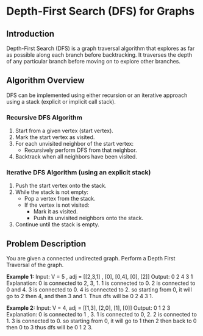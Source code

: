 # Depth-First Search (DFS) for Graphs

## Introduction
Depth-First Search (DFS) is a graph traversal algorithm that explores as far as possible along each branch before backtracking. It traverses the depth of any particular branch before moving on to explore other branches.

## Algorithm Overview
DFS can be implemented using either recursion or an iterative approach using a stack (explicit or implicit call stack).

### Recursive DFS Algorithm
1. Start from a given vertex (start vertex).
2. Mark the start vertex as visited.
3. For each unvisited neighbor of the start vertex:
   - Recursively perform DFS from that neighbor.
4. Backtrack when all neighbors have been visited.

### Iterative DFS Algorithm (using an explicit stack)
1. Push the start vertex onto the stack.
2. While the stack is not empty:
   - Pop a vertex from the stack.
   - If the vertex is not visited:
     - Mark it as visited.
     - Push its unvisited neighbors onto the stack.
3. Continue until the stack is empty.

## Problem Description
You are given a connected undirected graph. Perform a Depth First Traversal of the graph.

**Example 1:**
Input: V = 5 , adj = [[2,3,1] , [0], [0,4], [0], [2]]
Output: 0 2 4 3 1
Explanation: 0 is connected to 2, 3, 1.
1 is connected to 0.
2 is connected to 0 and 4.
3 is connected to 0.
4 is connected to 2.
so starting from 0, it will go to 2 then 4,
and then 3 and 1.
Thus dfs will be 0 2 4 3 1.

**Example 2:**
Input: V = 4, adj = [[1,3], [2,0], [1], [0]]
Output: 0 1 2 3
Explanation:
0 is connected to 1 , 3.
1 is connected to 0, 2. 
2 is connected to 1.
3 is connected to 0. 
so starting from 0, it will go to 1 then 2
then back to 0 then 0 to 3
thus dfs will be 0 1 2 3.
